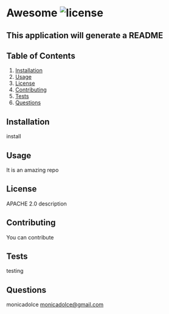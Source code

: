 # Awesome ![license](https://img.shields.io/badge/license-APACHE%202.0-blue)
## This application will generate a README


## Table of Contents

1. [Installation](#installation)
2. [Usage](#usage)
3. [License](#license)
4. [Contributing](#contributing)
5. [Tests](#tests)
6. [Questions](#questions)


## Installation
install


## Usage
It is an amazing repo


## License 
APACHE 2.0 description


## Contributing
You can contribute


## Tests
testing


## Questions
monicadolce
monicadolce@gmail.com
  
